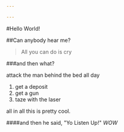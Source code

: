 ```yaml
---

---
```

#Hello World!

##Can anybody hear me?

>All you can do is cry

###and then what?

attack the man behind the bed all day
1. get a deposit
2. get a gun
3. taze with the laser

all in all this is pretty cool.

####and then he said, "Yo Listen Up!"
*WOW*
